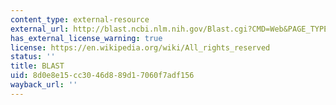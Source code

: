 ```yaml
---
content_type: external-resource
external_url: http://blast.ncbi.nlm.nih.gov/Blast.cgi?CMD=Web&PAGE_TYPE=BlastDocs
has_external_license_warning: true
license: https://en.wikipedia.org/wiki/All_rights_reserved
status: ''
title: BLAST
uid: 8d0e8e15-cc30-46d8-89d1-7060f7adf156
wayback_url: ''
---
```


